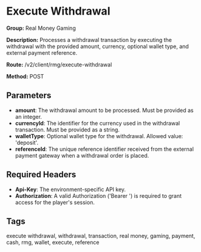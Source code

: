 # Execute Withdrawal

**Group:** Real Money Gaming

**Description:** Processes a withdrawal transaction by executing the withdrawal with the provided amount, currency, optional wallet type, and external payment reference.

**Route:** /v2/client/rmg/execute-withdrawal

**Method:** POST

## Parameters

- **amount**: The withdrawal amount to be processed. Must be provided as an integer.
- **currencyId**: The identifier for the currency used in the withdrawal transaction. Must be provided as a string.
- **walletType**: Optional wallet type for the withdrawal. Allowed value: 'deposit'.
- **referenceId**: The unique reference identifier received from the external payment gateway when a withdrawal order is placed.

## Required Headers

- **Api-Key**: The environment-specific API key.
- **Authorization**: A valid Authorization ('Bearer <token>') is required to grant access for the player's session.

## Tags

execute withdrawal, withdrawal, transaction, real money, gaming, payment, cash, rmg, wallet, execute, reference
